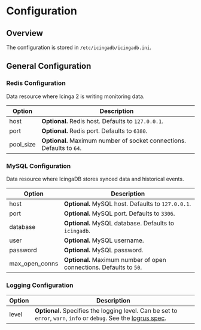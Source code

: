 # Configuration <a id="configuration"></a>

## Overview <a id="configuration-overview"></a>

The configuration is stored in `/etc/icingadb/icingadb.ini`.

## General Configuration <a id="configuration-general"></a>

### Redis Configuration <a id="configuration-general-redis"></a>

Data resource where Icinga 2 is writing monitoring data.

Option                   | Description
-------------------------|-----------------------------------------------
host                     | **Optional.** Redis host. Defaults to `127.0.0.1`.
port                     | **Optional.** Redis port. Defaults to `6380`.
pool\_size               | **Optional.** Maximum number of socket connections. Defaults to `64`.

### MySQL Configuration <a id="configuration-general-mysql"></a>

Data resource where IcingaDB stores synced data and historical events.

Option                   | Description
-------------------------|-----------------------------------------------
host                     | **Optional.** MySQL host. Defaults to `127.0.0.1`.
port                     | **Optional.** MySQL port. Defaults to `3306`.
database                 | **Optional.** MySQL database. Defaults to `icingadb`.
user                     | **Optional.** MySQL username.
password                 | **Optional.** MySQL password.
max\_open\_conns         | **Optional.** Maximum number of open connections. Defaults to `50`.

### Logging Configuration <a id="configuration-general-logging"></a>

Option                   | Description
-------------------------|-----------------------------------------------
level                    | **Optional.** Specifies the logging level. Can be set to `error`, `warn`, `info` or `debug`. See the [logrus spec](https://github.com/sirupsen/logrus#level-logging).
